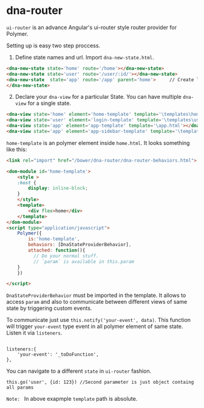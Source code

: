 # dna-router

`ui-router` is an advance Angular's ui-router style router provider for Polymer.

Setting up is easy two step proccess.
1. Define state names and url. Import `dna-new-state.html`.
 ```html
<dna-new-state state='home' route='/home'></dna-new-state>
<dna-new-state state='user' route='/user/:id/'></dna-new-state>
<dna-new-state 	state='app' route='/app' parent='home'>     // Create link /home/app
</dna-new-state>
```


2. Declare your `dna-view` for a particular State. You can have multiple `dna-view` for a single state. 
```html
<dna-view state='home' element='home-template' template='\templates\home.html'></dna-view>
<dna-view state='user' element='login-template' template='\templates\user.html'></dna-view>
<dna-view state='app' element='app-template' template='\app.html'></dna-view>
<dna-view state='app' element='app-sidebar-template' template='\templates\app-sidebar.html'></dna-view>
```

`home-template` is an polymer element inside `home.html`. It looks something like this:


```html
<link rel="import" href="/bower/dna-router/dna-router-behaviors.html">

<dom-module id='home-template'>
	<style >
	:host {
		display: inline-block;
	}
	</style>
	<template>
		<div flex>home</div>
	</template>
</dom-module>
<script type="application/javascript">
    Polymer({
        is:'home-template',
        behaviors: [DnaStateProviderBehavior],
        attached: function(){
          // Do your normal stuff.
          // `param` is available in this.param
	}
    })

</script>
```

`DnaStateProviderBehavior` must be imported in the template. It allows to access `param` and also to communicate between different views of same state by triggering custom events.

To communicate just use `this.notify('your-event', data)`. This function will trigger `your-event` type event in all polymer element of same state. Listen it via `listeners`.

```script

listeners:{
	'your-event': '_toDoFunction',
},
```

You can navigate to a different `state` in `ui-router` fashion.
``` script
this.go('user', {id: 123}) //Second parameter is just object containg all params
```


`Note: ` In above exapmple `template` path is absolute.
